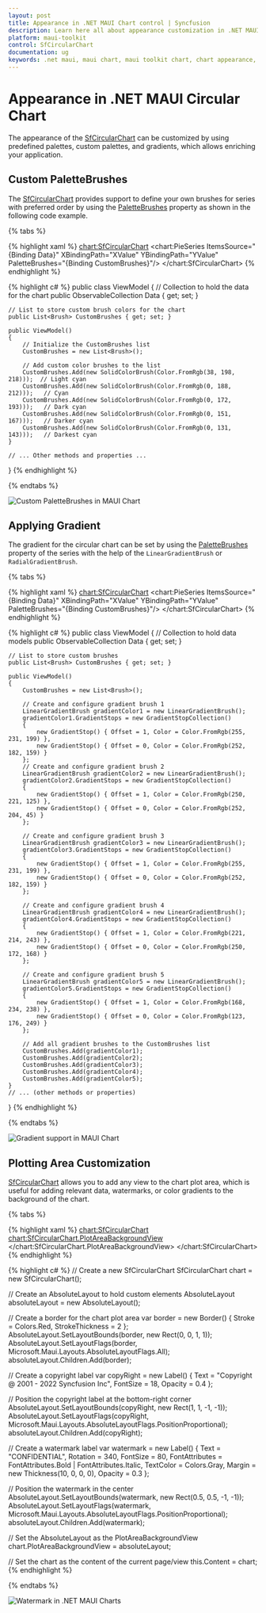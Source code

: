 ```yaml
---
layout: post
title: Appearance in .NET MAUI Chart control | Syncfusion
description: Learn here all about appearance customization in .NET MAUI Chart (SfCircularChart), its elements and more.
platform: maui-toolkit
control: SfCircularChart
documentation: ug
keywords: .net maui, maui chart, maui toolkit chart, chart appearance, circular chart, syncfusion circular chart, series brushes, custom palette, gradient brushes, plotting area customization.
---
```


# Appearance in .NET MAUI Circular Chart

The appearance of the [SfCircularChart](https://help.syncfusion.com/cr/maui-toolkit/Syncfusion.Maui.Toolkit.Charts.SfCircularChart.html) can be customized by using predefined palettes, custom palettes, and gradients, which allows enriching your application.

## Custom PaletteBrushes

The [SfCircularChart](https://help.syncfusion.com/cr/maui-toolkit/Syncfusion.Maui.Toolkit.Charts.SfCircularChart.html) provides support to define your own brushes for series with preferred order by using the [PaletteBrushes](https://help.syncfusion.com/cr/maui-toolkit/Syncfusion.Maui.Toolkit.Charts.ChartSeries.html#Syncfusion_Maui_Toolkit_Charts_ChartSeries_PaletteBrushes) property as shown in the following code example.

{% tabs %}

{% highlight xaml %}
<chart:SfCircularChart>
    <!-- Other chart configurations -->
    <chart:PieSeries 
        ItemsSource="{Binding Data}"
        XBindingPath="XValue"
        YBindingPath="YValue"
        PaletteBrushes="{Binding CustomBrushes}"/>
</chart:SfCircularChart>
{% endhighlight %}

{% highlight c# %}
public class ViewModel
{
    // Collection to hold the data for the chart
    public ObservableCollection<Model> Data { get; set; }

    // List to store custom brush colors for the chart
    public List<Brush> CustomBrushes { get; set; }

    public ViewModel()
    {
        // Initialize the CustomBrushes list
        CustomBrushes = new List<Brush>();

        // Add custom color brushes to the list
        CustomBrushes.Add(new SolidColorBrush(Color.FromRgb(38, 198, 218)));  // Light cyan
        CustomBrushes.Add(new SolidColorBrush(Color.FromRgb(0, 188, 212)));   // Cyan
        CustomBrushes.Add(new SolidColorBrush(Color.FromRgb(0, 172, 193)));   // Dark cyan
        CustomBrushes.Add(new SolidColorBrush(Color.FromRgb(0, 151, 167)));   // Darker cyan
        CustomBrushes.Add(new SolidColorBrush(Color.FromRgb(0, 131, 143)));   // Darkest cyan
    }

    // ... Other methods and properties ...
}
{% endhighlight %}

{% endtabs %}

![Custom PaletteBrushes in MAUI Chart](Appearance_images/MAUI_Circular_chart_Custom_palette.png)

## Applying Gradient

The gradient for the circular chart can be set by using the [PaletteBrushes](https://help.syncfusion.com/cr/maui-toolkit/Syncfusion.Maui.Toolkit.Charts.ChartSeries.html#Syncfusion_Maui_Toolkit_Charts_ChartSeries_PaletteBrushes) property of the series with the help of the `LinearGradientBrush` or `RadialGradientBrush`.

{% tabs %}

{% highlight xaml %}
<chart:SfCircularChart>
    <!-- Other chart configurations -->
    <chart:PieSeries ItemsSource="{Binding Data}"
                     XBindingPath="XValue" 
                     YBindingPath="YValue"
                     PaletteBrushes="{Binding CustomBrushes}"/>
</chart:SfCircularChart>
{% endhighlight %}

{% highlight c# %}
public class ViewModel
{
    // Collection to hold data models
    public ObservableCollection<Model> Data { get; set; }

    // List to store custom brushes
    public List<Brush> CustomBrushes { get; set; }

    public ViewModel()
    {
        CustomBrushes = new List<Brush>();

        // Create and configure gradient brush 1
        LinearGradientBrush gradientColor1 = new LinearGradientBrush();
        gradientColor1.GradientStops = new GradientStopCollection()
        {
            new GradientStop() { Offset = 1, Color = Color.FromRgb(255, 231, 199) },
            new GradientStop() { Offset = 0, Color = Color.FromRgb(252, 182, 159) }
        };
        // Create and configure gradient brush 2
        LinearGradientBrush gradientColor2 = new LinearGradientBrush();
        gradientColor2.GradientStops = new GradientStopCollection()
        {
            new GradientStop() { Offset = 1, Color = Color.FromRgb(250, 221, 125) },
            new GradientStop() { Offset = 0, Color = Color.FromRgb(252, 204, 45) }
        };

        // Create and configure gradient brush 3
        LinearGradientBrush gradientColor3 = new LinearGradientBrush();
        gradientColor3.GradientStops = new GradientStopCollection()
        {
            new GradientStop() { Offset = 1, Color = Color.FromRgb(255, 231, 199) },
            new GradientStop() { Offset = 0, Color = Color.FromRgb(252, 182, 159) }
        };

        // Create and configure gradient brush 4
        LinearGradientBrush gradientColor4 = new LinearGradientBrush();
        gradientColor4.GradientStops = new GradientStopCollection()
        {
            new GradientStop() { Offset = 1, Color = Color.FromRgb(221, 214, 243) },
            new GradientStop() { Offset = 0, Color = Color.FromRgb(250, 172, 168) }
        };

        // Create and configure gradient brush 5
        LinearGradientBrush gradientColor5 = new LinearGradientBrush();
        gradientColor5.GradientStops = new GradientStopCollection()
        {
            new GradientStop() { Offset = 1, Color = Color.FromRgb(168, 234, 238) },
            new GradientStop() { Offset = 0, Color = Color.FromRgb(123, 176, 249) }
        };

        // Add all gradient brushes to the CustomBrushes list
        CustomBrushes.Add(gradientColor1);
        CustomBrushes.Add(gradientColor2);
        CustomBrushes.Add(gradientColor3);
        CustomBrushes.Add(gradientColor4);
        CustomBrushes.Add(gradientColor5);
    }
    // ... (other methods or properties)
}
{% endhighlight %}

{% endtabs %}

![Gradient support in MAUI Chart](Appearance_images/MAUI_pie_chart_gradient.png)

## Plotting Area Customization

[SfCircularChart](https://help.syncfusion.com/cr/maui-toolkit/Syncfusion.Maui.Toolkit.Charts.SfCircularChart.html) allows you to add any view to the chart plot area, which is useful for adding relevant data, watermarks, or color gradients to the background of the chart.

{% tabs %}

{% highlight xaml %}
<chart:SfCircularChart>
    <!-- Other chart configurations -->
    <chart:SfCircularChart.PlotAreaBackgroundView>
        <AbsoluteLayout>
            <Border Stroke="red"
                    StrokeThickness="2"
                    AbsoluteLayout.LayoutBounds="0,0,1,1"
                    AbsoluteLayout.LayoutFlags="All"/>
            <Label Text="Copyright @ 2001 - 2022 Syncfusion Inc"
                  FontSize="18"
                  AbsoluteLayout.LayoutBounds="1,1,-1,-1"
                  AbsoluteLayout.LayoutFlags="PositionProportional"
                  Opacity="0.4"/>
            <Label Text="CONFIDENTIAL"
                  Rotation="340"
                  FontSize="80"
                  FontAttributes="Bold,Italic"
                  TextColor="Gray"
                  Margin="10,0,0,0"
                  AbsoluteLayout.LayoutBounds="0.5,0.5,-1,-1"
                  AbsoluteLayout.LayoutFlags="PositionProportional"
                  Opacity="0.3"/>
        </AbsoluteLayout>
    </chart:SfCircularChart.PlotAreaBackgroundView>
</chart:SfCircularChart>
{% endhighlight %}

{% highlight c# %}
// Create a new SfCircularChart
SfCircularChart chart = new SfCircularChart();

// Create an AbsoluteLayout to hold custom elements
AbsoluteLayout absoluteLayout = new AbsoluteLayout();

// Create a border for the chart plot area
var border = new Border()
{
    Stroke = Colors.Red,
    StrokeThickness = 2
};
AbsoluteLayout.SetLayoutBounds(border, new Rect(0, 0, 1, 1));
AbsoluteLayout.SetLayoutFlags(border, Microsoft.Maui.Layouts.AbsoluteLayoutFlags.All);
absoluteLayout.Children.Add(border);

// Create a copyright label
var copyRight = new Label()
{
    Text = "Copyright @ 2001 - 2022 Syncfusion Inc",
    FontSize = 18,
    Opacity = 0.4
};

// Position the copyright label at the bottom-right corner
AbsoluteLayout.SetLayoutBounds(copyRight, new Rect(1, 1, -1, -1));
AbsoluteLayout.SetLayoutFlags(copyRight, Microsoft.Maui.Layouts.AbsoluteLayoutFlags.PositionProportional);
absoluteLayout.Children.Add(copyRight);

// Create a watermark label
var watermark = new Label()
{
    Text = "CONFIDENTIAL",
    Rotation = 340,
    FontSize = 80,
    FontAttributes = FontAttributes.Bold | FontAttributes.Italic,
    TextColor = Colors.Gray,
    Margin = new Thickness(10, 0, 0, 0),
    Opacity = 0.3
};

// Position the watermark in the center
AbsoluteLayout.SetLayoutBounds(watermark, new Rect(0.5, 0.5, -1, -1));
AbsoluteLayout.SetLayoutFlags(watermark, Microsoft.Maui.Layouts.AbsoluteLayoutFlags.PositionProportional);
absoluteLayout.Children.Add(watermark);

// Set the AbsoluteLayout as the PlotAreaBackgroundView
chart.PlotAreaBackgroundView = absoluteLayout;

// Set the chart as the content of the current page/view
this.Content = chart;
{% endhighlight %}

{% endtabs %}

![Watermark in .NET MAUI Charts](Appearance_images/water_mark.jpg)
